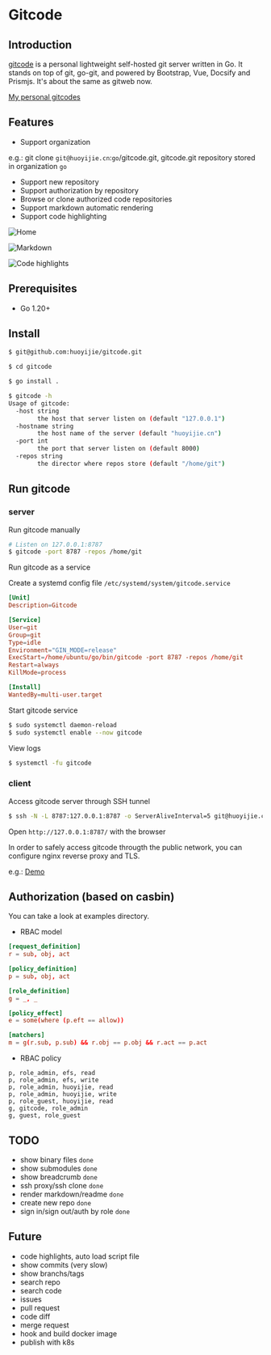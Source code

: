 # Gitcode

## Introduction

[gitcode](https://github.com/huoyijie/gitcode) is a personal lightweight self-hosted git server written in Go. It stands on top of git, go-git, and powered by Bootstrap, Vue, Docsify and Prismjs. It's about the same as gitweb now.

[My personal gitcodes](https://huoyijie.cn:1024)

## Features

* Support organization

e.g.: git clone `git@huoyijie.cn`:`go`/gitcode.git, gitcode.git repository stored in organization `go`

* Support new repository
* Support authorization by repository
* Browse or clone authorized code repositories
* Support markdown automatic rendering
* Support code highlighting

![Home](docs/images/gitcode-home.png)

![Markdown](docs/images/gitcode-markdown.png)

![Code highlights](docs/images/gitcode-highlights.png)

## Prerequisites

* Go 1.20+

## Install

```bash
$ git@github.com:huoyijie/gitcode.git

$ cd gitcode

$ go install .
```

```bash
$ gitcode -h
Usage of gitcode:
  -host string
    	the host that server listen on (default "127.0.0.1")
  -hostname string
    	the host name of the server (default "huoyijie.cn")
  -port int
    	the port that server listen on (default 8000)
  -repos string
    	the director where repos store (default "/home/git")
```

## Run gitcode

### server

Run gitcode manually
```bash
# Listen on 127.0.0.1:8787
$ gitcode -port 8787 -repos /home/git
```

Run gitcode as a service

Create a systemd config file `/etc/systemd/system/gitcode.service`
```conf
[Unit]
Description=Gitcode

[Service]
User=git
Group=git
Type=idle
Environment="GIN_MODE=release"
ExecStart=/home/ubuntu/go/bin/gitcode -port 8787 -repos /home/git
Restart=always
KillMode=process

[Install]
WantedBy=multi-user.target
```

Start gitcode service
```bash
$ sudo systemctl daemon-reload
$ sudo systemctl enable --now gitcode
```

View logs
```bash
$ systemctl -fu gitcode
```

### client

Access gitcode server through SSH tunnel
```bash
$ ssh -N -L 8787:127.0.0.1:8787 -o ServerAliveInterval=5 git@huoyijie.cn
```

Open `http://127.0.0.1:8787/` with the browser

In order to safely access gitcode througth the public network, you can configure nginx reverse proxy and TLS.

e.g.: [Demo](https://huoyijie.cn:1024)

## Authorization (based on casbin)

You can take a look at examples directory.

* RBAC model
```conf
[request_definition]
r = sub, obj, act

[policy_definition]
p = sub, obj, act

[role_definition]
g = _, _

[policy_effect]
e = some(where (p.eft == allow))

[matchers]
m = g(r.sub, p.sub) && r.obj == p.obj && r.act == p.act
```

* RBAC policy
```csv
p, role_admin, efs, read
p, role_admin, efs, write
p, role_admin, huoyijie, read
p, role_admin, huoyijie, write
p, role_guest, huoyijie, read
g, gitcode, role_admin
g, guest, role_guest
```

## TODO

* show binary files `done`
* show submodules `done`
* show breadcrumb `done`
* ssh proxy/ssh clone `done`
* render markdown/readme `done`
* create new repo `done`
* sign in/sign out/auth by role `done`

## Future

* code highlights, auto load script file
* show commits (very slow)
* show branchs/tags
* search repo
* search code
* issues
* pull request
* code diff
* merge request
* hook and build docker image
* publish with k8s